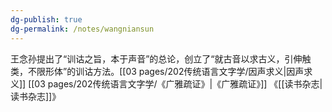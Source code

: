 ```yaml
---
dg-publish: true
dg-permalink: /notes/wangniansun
---
```


王念孙提出了“训诂之旨，本于声音”的总论，创立了“就古音以求古义，引伸触类，不限形体”的训诂方法。[[03 pages/202传统语言文字学/因声求义\|因声求义]]
[[03 pages/202传统语言文字学/《广雅疏证》\|《广雅疏证》]] 《[[读书杂志\|读书杂志]]》